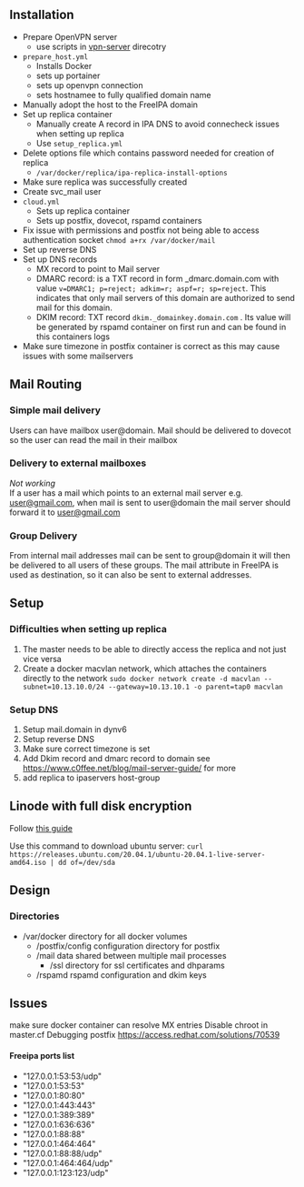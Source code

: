 ## Installation
- Prepare OpenVPN server
  - use scripts in [vpn-server](./vpn-server) direcotry
- `prepare_host.yml`
  - Installs Docker
  - sets up portainer
  - sets up openvpn connection
  - sets hostnamee to fully qualified domain name
- Manually adopt the host to the FreeIPA domain
- Set up replica container
  - Manually create A record in IPA DNS to avoid connecheck issues when setting up replica
  - Use `setup_replica.yml`
- Delete options file which contains password needed for creation of replica
  - `/var/docker/replica/ipa-replica-install-options`
- Make sure replica was successfully created
- Create svc_mail user
- `cloud.yml`
  - Sets up replica container
  - Sets up postfix, dovecot, rspamd containers
- Fix issue with permissions and postfix not being able to access authentication socket `chmod a+rx /var/docker/mail`
- Set up reverse DNS
- Set up DNS records
  - MX record to point to Mail server
  - DMARC record: is a TXT record in form _dmarc.domain.com with value `v=DMARC1; p=reject; adkim=r; aspf=r; sp=reject`. This indicates that only mail servers of this domain are authorized to send mail for this domain.
  - DKIM record: TXT record `dkim._domainkey.domain.com` . Its value will be generated by rspamd container on first run and can be found in this containers logs
- Make sure timezone in postfix container is correct as this may cause issues with some mailservers

## Mail Routing
### Simple mail delivery
Users can have mailbox user@domain. Mail should be delivered to dovecot so the user can read the mail in their mailbox
### Delivery to external mailboxes
*Not working*  
If a user has a mail which points to an external mail server e.g. user@gmail.com, when mail is sent to user@domain the mail server should forward it to user@gmail.com
### Group Delivery
From internal mail addresses mail can be sent to group@domain it will then be delivered to all users of these groups. The mail attribute in FreeIPA is used as destination, so it can also be sent to external addresses.

## Setup
### Difficulties when setting up replica
1. The master needs to be able to directly access the replica and not just vice versa
  1. Create a docker macvlan network, which attaches the containers directly to the network `sudo docker network create -d macvlan --subnet=10.13.10.0/24 --gateway=10.13.10.1 -o parent=tap0 macvlan`




### Setup DNS
1. Setup mail.domain in dynv6
2. Setup reverse DNS
3. Make sure correct timezone is set
4. Add Dkim record and dmarc record to domain see https://www.c0ffee.net/blog/mail-server-guide/ for more
5. add replica to ipaservers host-group


## Linode with full disk encryption
Follow [this guide](https://www.linode.com/docs/tools-reference/custom-kernels-distros/install-a-custom-distribution-on-a-linode/)

Use this command to download ubuntu server:
`curl https://releases.ubuntu.com/20.04.1/ubuntu-20.04.1-live-server-amd64.iso | dd of=/dev/sda`

## Design
### Directories
- /var/docker directory for all docker volumes
  - /postfix/config  configuration directory for postfix
  - /mail data shared between multiple mail processes
    - /ssl directory for ssl certificates and dhparams
  - /rspamd  rspamd configuration and dkim keys

## Issues
make sure docker container can resolve MX entries
Disable chroot in master.cf
Debugging postfix https://access.redhat.com/solutions/70539

#### Freeipa ports list
- "127.0.0.1:53:53/udp"
- "127.0.0.1:53:53"
- "127.0.0.1:80:80"
- "127.0.0.1:443:443"
- "127.0.0.1:389:389"
- "127.0.0.1:636:636"
- "127.0.0.1:88:88"
- "127.0.0.1:464:464"
- "127.0.0.1:88:88/udp"
- "127.0.0.1:464:464/udp"
- "127.0.0.1:123:123/udp"
